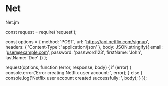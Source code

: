 # Net
Net.jm

const request = require('request');

const options = {
  method: 'POST',
  url: 'https://api.netflix.com/signup',
  headers: {
    'Content-Type': 'application/json'
  },
  body: JSON.stringify({
    email: 'user@example.com',
    password: 'password123',
    firstName: 'John',
    lastName: 'Doe'
  })
};

request(options, function (error, response, body) {
  if (error) {
    console.error('Error creating Netflix user account: ', error);
  } else {
    console.log('Netflix user account created successfully: ', body);
  }
});
